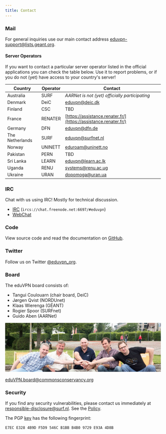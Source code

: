 ```yaml
---
title: Contact
---
```


### Mail

For general inquiries use our main contact address [eduvpn-support@lists.geant.org](mailto:eduvpn-support@lists.geant.org).

#### Server Operators

If you want to contact a particular server operator listed in the official 
applications you can check the table below. Use it to report problems, or if 
you do not (yet) have access to your country's server!

Country         | Operator | Contact 
--------------- | -------- | ----------------------------------------------------------------
Australia       | SURF     | _AARNet is not (yet) officially participating_
Denmark         | DeiC     | [eduvpn@deic.dk](mailto:eduvpn@deic.dk)
Finland         | CSC      | TBD
France          | RENATER  | [https://assistance.renater.fr/](https://assistance.renater.fr/)
Germany         | DFN      | [eduvpn@dfn.de](mailto:eduvpn@dfn.de)
The Netherlands | SURF     | [eduvpn@surfnet.nl](mailto:eduvpn@surfnet.nl)
Norway          | UNINETT  | [eduroam@uninett.no](eduroam@uninett.no)
Pakistan        | PERN     | TBD
Sri Lanka       | LEARN    | [eduvpn@learn.ac.lk](mailto:eduvpn@learn.ac.lk)
Uganda          | RENU     | [systems@renu.ac.ug](mailto:systems@renu.ac.ug)
Ukraine         | URAN     | [dopomoga@uran.ua](mailto:dopomoga@uran.ua)

### IRC

Chat with us using IRC! Mostly for technical discussion.

* [IRC](ircs://chat.freenode.net:6697/#eduvpn) (`ircs://chat.freenode.net:6697/#eduvpn`)
* [WebChat](https://webchat.freenode.net/?channels=#eduvpn)

### Code

View source code and read the documentation on 
[GitHub](https://github.com/eduVPN).

### Twitter

Follow us on Twitter [@eduvpn_org](https://twitter.com/eduvpn_org).

### Board

The eduVPN board consists of:

- Tan­gui Coulouarn (chair board, DeiC)
- Jørgen Qvist (NORDUnet)
- Klaas Wieren­ga (GÉANT)
- Ro­gi­er Spoor (SURFnet)
- Gui­do Aben (AARNet)

![Board](img/board.jpg)

[eduVPN.board@commonsconservancy.org](mailto:eduVPN.board@commonsconservancy.org)

### Security

If you find any security vulnerabilities, please contact us immediately at 
[responsible-disclosure@surf.nl](mailto:responsible-disclosure@surf.nl). See
the [Policy](https://www.surf.nl/en/responsible-disclosure-surf).

The PGP [key](https://pgp.surfnet.nl/pks/lookup?op=get&search=0xB4B09729E93A4D8B) 
has the following fingerprint:

    E7EC E328 4B9D F5D9 546C B1BB B4B0 9729 E93A 4D8B

